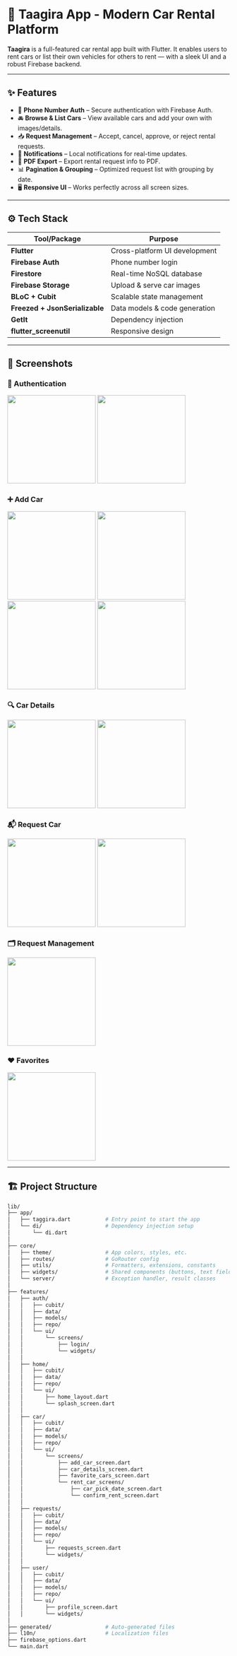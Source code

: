 # 🚗 Taagira App - Modern Car Rental Platform

**Taagira** is a full-featured car rental app built with Flutter. It enables users to rent cars or list their own vehicles for others to rent — with a sleek UI and a robust Firebase backend.

---

## ✨ Features

- 📱 **Phone Number Auth** – Secure authentication with Firebase Auth.
- 🚘 **Browse & List Cars** – View available cars and add your own with images/details.
- 📥 **Request Management** – Accept, cancel, approve, or reject rental requests.
- 🔔 **Notifications** – Local notifications for real-time updates.
- 📄 **PDF Export** – Export rental request info to PDF.
- 📊 **Pagination & Grouping** – Optimized request list with grouping by date.
- 🖥 **Responsive UI** – Works perfectly across all screen sizes.

---

## ⚙️ Tech Stack

| Tool/Package               | Purpose                                    |
|----------------------------|--------------------------------------------|
| **Flutter**                | Cross-platform UI development              |
| **Firebase Auth**          | Phone number login                         |
| **Firestore**              | Real-time NoSQL database                   |
| **Firebase Storage**       | Upload & serve car images                  |
| **BLoC + Cubit**           | Scalable state management                  |
| **Freezed + JsonSerializable** | Data models & code generation         |
| **GetIt**                  | Dependency injection                       |
| **flutter_screenutil**     | Responsive design                          |

---

## 📸 Screenshots

### 🔐 Authentication

<img src="https://github.com/user-attachments/assets/38349023-0d4a-452c-8eb3-5ad6b91dfc9a" width="200"/>
<img src="https://github.com/user-attachments/assets/067d09d8-a592-48b8-9be9-8af590c7440c" width="200"/>

### ➕ Add Car

<img src="https://github.com/user-attachments/assets/a86edd02-78b4-475c-9cc5-55886b549902" width="200"/>
<img src="https://github.com/user-attachments/assets/78aa801f-0160-4502-b28a-cdcece91b4a7" width="200"/>
<img src="https://github.com/user-attachments/assets/b70745c4-7452-49d4-a019-cfe69bb13a15" width="200"/>
<img src="https://github.com/user-attachments/assets/d53114f8-b209-4f5f-be71-ba5b2db0d36a" width="200"/>

### 🔍 Car Details

<img src="https://github.com/user-attachments/assets/2bd1cc5a-8a1b-40b0-937a-fbd91cead3e3" width="200"/>
<img src="https://github.com/user-attachments/assets/89ae5bd7-b3d6-4bcc-9e04-97707f39b009" width="200"/>

### 📬 Request Car

<img src="https://github.com/user-attachments/assets/3ac407e7-038f-4895-b00a-5f5722ff4083" width="200"/>
<img src="https://github.com/user-attachments/assets/d1e3166f-119f-470b-b866-089d041504fb" width="200"/>

### 🗂 Request Management

<img src="https://github.com/user-attachments/assets/ae53fc9a-0d34-4965-ac8d-63ac784eaad0" width="200"/>

### ❤️ Favorites

<img src="https://github.com/user-attachments/assets/8b41bf34-3acf-4f82-a4e7-d1181adbe08e" width="200"/>

---

## 🏗️ Project Structure

```bash
lib/
├── app/
│   ├── taggira.dart           # Entry point to start the app
│   └── di/                    # Dependency injection setup
│       └── di.dart
│
├── core/
│   ├── theme/                 # App colors, styles, etc.
│   ├── routes/                # GoRouter config
│   ├── utils/                 # Formatters, extensions, constants
│   ├── widgets/               # Shared components (buttons, text fields)
│   └── server/                # Exception handler, result classes
│
├── features/
│   ├── auth/
│   │   ├── cubit/
│   │   ├── data/
│   │   ├── models/
│   │   ├── repo/
│   │   └── ui/
│   │       └── screens/
│   │           ├── login/
│   │           └── widgets/
│   │
│   ├── home/
│   │   ├── cubit/
│   │   ├── data/
│   │   ├── repo/
│   │   └── ui/
│   │       ├── home_layout.dart
│   │       └── splash_screen.dart
│   │
│   ├── car/
│   │   ├── cubit/
│   │   ├── data/
│   │   ├── models/
│   │   ├── repo/
│   │   └── ui/
│   │       └── screens/
│   │           ├── add_car_screen.dart
│   │           ├── car_details_screen.dart
│   │           ├── favorite_cars_screen.dart
│   │           └── rent_car_screens/
│   │               ├── car_pick_date_screen.dart
│   │               └── confirm_rent_screen.dart
│   │
│   ├── requests/
│   │   ├── cubit/
│   │   ├── data/
│   │   ├── models/
│   │   ├── repo/
│   │   └── ui/
│   │       ├── requests_screen.dart
│   │       └── widgets/
│   │
│   ├── user/
│   │   ├── cubit/
│   │   ├── data/
│   │   ├── models/
│   │   ├── repo/
│   │   └── ui/
│   │       ├── profile_screen.dart
│   │       └── widgets/
│
├── generated/                 # Auto-generated files
├── l10n/                      # Localization files
├── firebase_options.dart
└── main.dart

